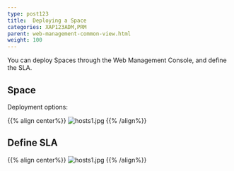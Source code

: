 ```yaml
---
type: post123
title:  Deploying a Space
categories: XAP123ADM,PRM
parent: web-management-common-view.html
weight: 100
---
```




You can deploy Spaces through the Web Management Console, and define the SLA.


## Space

Deployment options:

{{% align center%}}
![hosts1.jpg](/attachment_files/web-console/space-deploy.png)
{{% /align%}}

## Define SLA

{{% align center%}}
![hosts1.jpg](/attachment_files/web-console/sla-deploy.png)
{{% /align%}}


